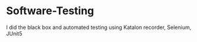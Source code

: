 # Software-Testing
I did the black box and automated testing using Katalon recorder, Selenium, JUnit5
